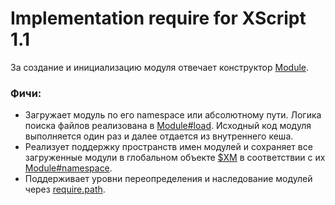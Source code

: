 Implementation require for XScript 1.1
===============

За создание и инициализацию модуля отвечает конструктор [Module](/xscript-require/blob/master/require.js#L37-L127).

### Фичи:

* Загружает модуль по его namespace или абсолютному пути. Логика поиска файлов реализована в [Module#load](./require.js#L129-L223). Исходный код модуля выполняется один раз и далее отдается из внутреннего кеша.
* Реализует поддержку пространств имен модулей и сохраняет все загруженные модули в глобальном объекте [$XM](./require.js#L7-L13) в соответствии с их [Module#namespace](./require.js#L101-L106).
* Поддерживает уровни переопределения и наследование модулей через [require.path](./require.js#L197-L202).
